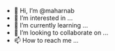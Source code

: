 - 👋 Hi, I’m @maharnab
- 👀 I’m interested in ...
- 🌱 I’m currently learning ...
- 💞️ I’m looking to collaborate on ...
- 📫 How to reach me ...

<!---
maharnab/maharnab is a ✨ special ✨ repository because its `README.md` (this file) appears on your GitHub profile.
You can click the Preview link to take a look at your changes.
--->
